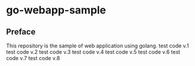 # go-webapp-sample



## Preface
This repository is the sample of web application using golang.
test code v.1
test code v.2
test code v.3
test code v.4
test code v.5
test code v.6
test code v.7
test code v.8
